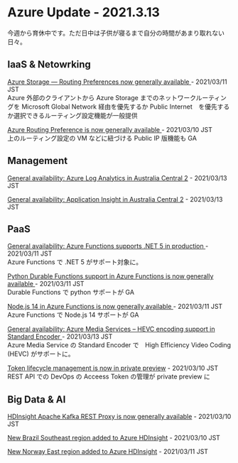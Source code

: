 # Azure Update - 2021.3.13


今週から育休中です。ただ日中は子供が寝るまで自分の時間があまり取れない日々。


## IaaS & Netowrking
[Azure Storage — Routing Preferences now generally available ](https://azure.microsoft.com/en-us/updates/routing-preferences-azure-storage-ga/) - 2021/03/11 JST<br>
Azure 外部のクライアントから Azure Storage までのネットワークルーティングを Microsoft Global Network 経由を優先するか Public Internet　を優先するか選択できるルーティング設定機能が一般提供

[Azure Routing Preference is now generally available ](https://azure.microsoft.com/en-us/updates/azure-routing-preference-is-now-generally-available/) - 2021/03/10 JST<br>
上のルーティング設定の VM などに紐づける Public IP 版機能も GA

## Management
[General availability: Azure Log Analytics in Australia Central 2](https://azure.microsoft.com/en-us/updates/general-availability-azure-log-analytics-in-australia-central-2/) - 2021/03/13 JST<br>

[General availability: Application Insight in Australia Central 2](https://azure.microsoft.com/en-us/updates/general-availability-application-insight-in-australia-central-2/) - 2021/03/13 JST<br>

## PaaS
[General availability: Azure Functions supports .NET 5 in production ](https://azure.microsoft.com/en-us/updates/general-availability-azure-functions-supports-net-5-in-production/) - 2021/03/11 JST<br>
Azure Functions で .NET 5 がサポート対象に。

[Python Durable Functions support in Azure Functions is now generally available ](https://azure.microsoft.com/en-us/updates/python-durable-functions-support-in-azure-functions-is-now-generally-available-2/) - 2021/03/11 JST<br>
Durable Functions で python サポートが GA

[Node.js 14 in Azure Functions is now generally available ](https://azure.microsoft.com/en-us/updates/nodejs-14-in-azure-functions-is-now-generally-available/) - 2021/03/11 JST<br>
Azure Functions で Node.js 14 サポートが GA

[General availability: Azure Media Services – HEVC encoding support in Standard Encoder ](https://azure.microsoft.com/en-us/updates/azure-media-services-hevc-encoding-support-in-standard-encoder/) - 2021/03/13 JST<br>
Azure Media Service の Standard Encoder で　High Efficiency Video Coding (HEVC) がサポートに。

[Token lifecycle management is now in private preview](https://azure.microsoft.com/en-us/updates/token-lifecycle-management-is-now-in-private-preview/) - 2021/03/10 JST<br>
REST API での DevOps の Acceess Token の管理が private preview に

## Big Data & AI
[HDInsight Apache Kafka REST Proxy is now generally available](https://azure.microsoft.com/en-us/updates/hdinsight-kafka-rest-proxy-is-now-generally-available/) - 2021/03/10 JST<br>

[New Brazil Southeast region added to Azure HDInsight](https://azure.microsoft.com/en-us/updates/new-brazil-southeast-region-added-to-azure-hdinsight/) - 2021/03/10 JST<br>

[New Norway East region added to Azure HDInsight](https://azure.microsoft.com/en-us/updates/new-norway-east-region-added-to-azure-hdinsight/) - 2021/03/11 JST<br>